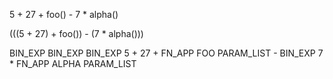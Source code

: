 5 + 27 + foo() - 7 * alpha()

(((5 + 27) + foo()) - (7 * alpha()))

BIN_EXP
    BIN_EXP
        BIN_EXP
            5
            +
            27
        +
        FN_APP
            FOO
            PARAM_LIST
    -
    BIN_EXP
        7
        *
        FN_APP
            ALPHA
            PARAM_LIST
